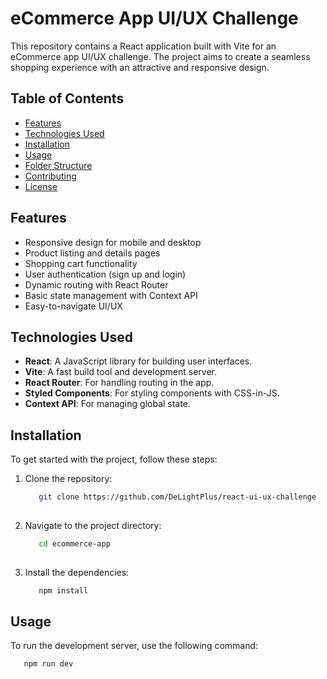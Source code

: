 # eCommerce App UI/UX Challenge

This repository contains a React application built with Vite for an eCommerce app UI/UX challenge. The project aims to create a seamless shopping experience with an attractive and responsive design.

## Table of Contents

- [Features](#features)
- [Technologies Used](#technologies-used)
- [Installation](#installation)
- [Usage](#usage)
- [Folder Structure](#folder-structure)
- [Contributing](#contributing)
- [License](#license)

## Features

- Responsive design for mobile and desktop
- Product listing and details pages
- Shopping cart functionality
- User authentication (sign up and login)
- Dynamic routing with React Router
- Basic state management with Context API
- Easy-to-navigate UI/UX

## Technologies Used

- **React**: A JavaScript library for building user interfaces.
- **Vite**: A fast build tool and development server.
- **React Router**: For handling routing in the app.
- **Styled Components**: For styling components with CSS-in-JS.
- **Context API**: For managing global state.

## Installation

   To get started with the project, follow these steps:
   
   1. Clone the repository:
   
      ```bash
         git clone https://github.com/DeLightPlus/react-ui-ux-challenge
   
   2. Navigate to the project directory:
      ```bash
         cd ecommerce-app
   
   3. Install the dependencies:
      ```bash
         npm install

## Usage
To run the development server, use the following command:
   ```bash
      npm run dev
